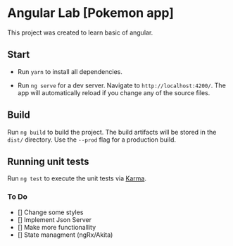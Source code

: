 # Angular Lab [Pokemon app]

This project was created to learn basic of angular.

## Start

- Run `yarn` to install all dependencies.

- Run `ng serve` for a dev server. Navigate to `http://localhost:4200/`. The app will automatically reload if you change any of the source files.

## Build

Run `ng build` to build the project. The build artifacts will be stored in the `dist/` directory. Use the `--prod` flag for a production build.

## Running unit tests

Run `ng test` to execute the unit tests via [Karma](https://karma-runner.github.io).

### To Do

- [] Change some styles
- [] Implement Json Server
- [] Make more functionallity
- [] State managment (ngRx/Akita)
